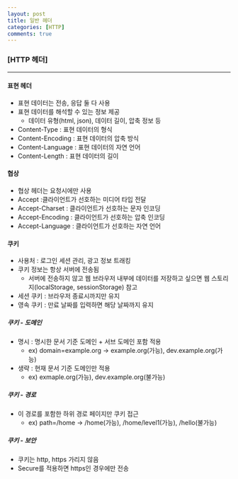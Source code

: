 ```yaml
---
layout: post
title: 일반 헤더
categories: [HTTP]
comments: true
---
```


### [HTTP 헤더]

--------

#### 표현 헤더
- 표현 데이터는 전송, 응답 둘 다 사용
- 표현 데이터를 해석할 수 있는 정보 제공
  * 데이터 유형(html, json), 데이터 길이, 압축 정보 등
- Content-Type : 표현 데이터의 형식
- Content-Encoding : 표현 데이터의 압축 방식
- Content-Language : 표현 데이터의 자연 언어
- Content-Length : 표현 데이터의 길이


#### 협상
- 협상 헤더는 요청시에만 사용
- Accept :클라이언트가 선호하는 미디어 타입 전달
- Accept-Charset : 클라이언트가 선호하는 문자 인코딩
- Accept-Encoding : 클라이언트가 선호하는 압축 인코딩
- Accept-Language : 클라이언트가 선호하는 자연 언어


#### 쿠키
- 사용처 : 로그인 세션 관리, 광고 정보 트래킹
- 쿠키 정보는 항상 서버에 전송됨
  * 서버에 전송하지 않고 웹 브라우저 내부에 데이터를 저장하고 싶으면 웹 스토리지(localStorage, sessionStorage) 참고
- 세션 쿠키 : 브라우저 종료시까지만 유지
- 영속 쿠키 : 만료 날짜를 입력하면 해당 날짜까지 유지


##### 쿠키 - 도메인
- 명시 : 명시한 문서 기준 도메인 + 서브 도메인 포함 적용
  * ex) domain=example.org -> example.org(가능), dev.example.org(가능)
- 생략 : 현재 문서 기준 도메인만 적용
  * ex) exmaple.org(가능), dev.example.org(불가능)


##### 쿠키 - 경로
- 이 경로를 포함한 하위 경로 페이지만 쿠키 접근
  * ex) path=/home -> /home(가능), /home/level1(가능), /hello(불가능)


##### 쿠키 - 보안
- 쿠키는 http, https 가리지 않음
- Secure를 적용하면 https인 경우에만 전송



